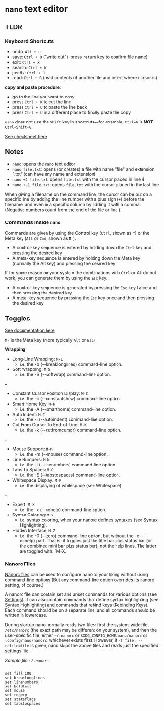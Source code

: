 # `nano` text editor

## TLDR

### Keyboard Shortcuts

* undo: `Alt + u`
* save: `Ctrl + O` ("write out") (press `return` key to confirm file name)
* exit: `Ctrl + X` 
* search: `Ctrl + W`
* justify: `Ctrl + J`
* read: `Ctrl + R` (read contents of another file and insert where cursor is)

**copy and paste procedure**: 

* go to the line you want to copy
* press `Ctrl + K` to cut the line
* press `Ctrl + U` to paste the line back
* press `Ctrl + U` in a different place to finally paste the copy

`nano` does not use the `Shift` key in shortcuts—for example, `Ctrl+G` is **NOT** `Ctrl+Shift+G`.

[See cheatsheet here][link_1]


<!-- ≈≈≈≈≈≈≈≈≈≈≈≈≈≈≈≈≈≈≈≈≈≈≈≈≈≈≈≈≈≈≈≈≈≈≈≈≈≈≈≈≈≈≈***≈≈≈≈≈≈≈≈≈≈≈≈≈≈≈≈≈≈≈≈≈≈≈≈≈≈≈≈≈≈≈≈≈≈≈≈≈≈≈≈≈≈≈≈≈ -->
## Notes

* `nano`: opens the `nano` text editor
* `nano file.txt`: opens (or creates) a file with name "file" and extension ".txt" (can have any
  name and extension)
* `nano +4 file.txt`: opens `file.txt` with the cursor placed in line 4
* `nano +-1 file.txt`: opens `file.txt` with the cursor placed in the last line 

When giving a filename on the command line, the cursor can be put on a specific line by adding the
line number with a plus sign (`+`) before the filename, and even in a specific column by adding it
with a comma. (Negative numbers count from the end of the file or line.).

### Commands inside `nano`

Commands are given by using the Control key (`Ctrl`, shown as `^`) or the Meta key (`Alt` or `Cmd`,
shown as `M-`).

* A control-key sequence is entered by holding down the `Ctrl` key and pressing the desired key
* A meta-key sequence is entered by holding down the Meta key (normally the Alt key) and pressing
  the desired key

If for some reason on your system the combinations with `Ctrl` or Alt do not work, you can generate
them by using the `Esc` key. 

* A control-key sequence is generated by pressing the `Esc` key twice and then pressing the desired
  key
* A meta-key sequence by pressing the `Esc` key once and then pressing the desired key

## Toggles

[See documentation here][toggles]

`M-` is the Meta key (more typically `Alt` or `Esc`)

**Wrapping** 

* Long-Line Wrapping: `M-L`
    - i.e. the -b (--breaklonglines) command-line option.
* Soft Wrapping: `M-S`
    - i.e. the -S (--softwrap) command-line option.

**-**    

* Constant Cursor Position Display: `M-C`
    - i.e. the -c (--constantshow) command-line option
* Smart Home Key: `M-H`
    - i.e. the -A (--smarthome) command-line option.
* Auto Indent: `M-I`
    - i.e. the -i (--autoindent) command-line option.
* Cut From Cursor To End-of-Line: `M-K`
    - i.e. the -k (--cutfromcursor) command-line option.

**-**    

* Mouse Support: `M-M`
    - i.e. the -m (--mouse) command-line option.
* Line Numbers: `M-N`
    - i.e. the -l (--linenumbers) command-line option.
* Tabs To Spaces: `M-O`
    - i.e. the -E (--tabstospaces) command-line option.
* Whitespace Display: `M-P`
    - i.e. the displaying of whitespace (see Whitespace).

**-**    

* Expert: `M-X`
    - i.e. the -x (--nohelp) command-line option.
* Syntax Coloring: `M-Y`
    - i.e. syntax coloring, when your nanorc defines syntaxes (see Syntax Highlighting).
* Hidden Interface: `M-Z`
    - i.e. the -0 (--zero) command-line option, but without the -x (--nohelp) part. That is: it
      toggles just the title bar plus status bar (or the combined mini bar plus status bar), not
      the help lines. The latter are toggled with: `M-X.

### Nanorc Files

[Nanorc files][nanorc_theory] can be used to configure nano to your liking without using
command-line options.(But any command-line option overrides its nanorc setting, of course.)

A nanorc file can contain set and unset commands for various options 
(see [Settings][nanorc_settings]). It can also contain commands that define syntax highlighting
(see Syntax Highlighting) and commands that rebind keys (Rebinding Keys). Each command should be on
a separate line, and all commands should be written in lowercase.

During startup nano normally reads two files: first the system-wide file, `/etc/nanorc` (the exact
path may be different on your system), and then the user-specific file, either `~/.nanorc` or
`$XDG_CONFIG_HOME/nano/nanorc` or `.config/nano/nanorc`, whichever exists first. However, if `-f
file, --rcfile=file` is given, nano skips the above files and reads just the specified settings
file.

*Sample file `~/.nanorc`*

```

set fill 100
set breaklonglines
set linenumbers
set boldtext
set mouse
set regexp
set stateflags
set tabstospaces

```

[link_1]: https://nano-editor.org/dist/latest/cheatsheet.html
[toggles]: https://nano-editor.org/dist/latest/nano.html#Feature-Toggles
[nanorc_settings]: https://nano-editor.org/dist/latest/nano.html#Settings
[nanorc_theory]: https://nano-editor.org/dist/latest/nano.html#Nanorc-Files
